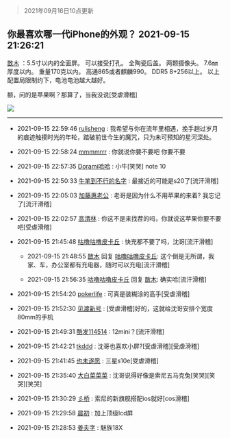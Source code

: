 > 2021年09月16日10点更新
<link rel="stylesheet" href="https://cdn.jsdelivr.net/gh/taotie6/sampleJSON@main/css/photo_show.css">
<meta name="referrer" content="no-referrer" />


 ## 你最喜欢哪一代iPhone的外观？ 2021-09-15 21:26:21

 [㪚木](https://www.coolapk.com/feed/30011493?shareKey=NWJhZjI0MjQ2ZDEwNjE0MWZjNGE~) ：5.5寸以内的全面屏。
可以接受打孔。
全陶瓷后盖。
两颗摄像头。
7.6㎜厚度以内。
重量170克以内。
高通865或者麒麟990。
DDR5 8+256以上。
以上配置局限制约下，电池电池越大越好。

额，问的是苹果啊？那算了，当我没说[受虐滑稽] 

<div class="album">
<img class="img-item" src="http://image.coolapk.com/feed/2020/0606/14/1081091_629934c8_5639_0661@560x314.gif" />
</div>

 ------- 

- 2021-09-15 22:59:46 [rulisheng](uid=482381) : 我希望与你在流年里相遇，挽手趟过岁月的痕迹触摸时光的年轮，踏破前世今生的魔咒，只为未可预知的星河深处。 

- 2021-09-15 22:58:24 [mmmmrrr](uid=3384805) : 你就说你要不要吧 你要不要 

- 2021-09-15 22:57:35 [Dorami哈哈](uid=3111870) : 小牛[笑哭] note 10 

- 2021-09-15 22:50:33 [牛笔到不行的名字](uid=2374460) : 最接近的可能是s20了[流汗滑稽] 

- 2021-09-15 22:05:03 [加藤惠老公](uid=1266680) : 老哥是因为什么不用苹果的来着?  我忘记了[流汗滑稽] 

- 2021-09-15 22:02:57 [高清林](uid=8114305) : 你这不是来找茬的吗，你就说这苹果你要不要吧[受虐滑稽] 

- 2021-09-15 21:45:48 [咕噜咕噜皮卡丘](uid=3531276) : 快充都不要了吗，沈哥[流汗滑稽] 

    - 2021-09-15 21:48:55 [㪚木](uid=1081091) 回复 [咕噜咕噜皮卡丘](uid=3531276): 这个倒是无所谓，我家、车，办公室都有充电器，随时可以充电[流汗滑稽] 

    - 2021-09-15 21:56:35 [咕噜咕噜皮卡丘](uid=3531276) 回复 [㪚木](uid=1081091): 确实哈[流汗滑稽] 

- 2021-09-15 21:54:20 [pokerlife](uid=575409) : 可真是装糊涂的高手[受虐滑稽] 

- 2021-09-15 21:52:30 [见渡新号](uid=868957) : [受虐滑稽]好的，这就给沈哥安排个宽度80mm的手机 

- 2021-09-15 21:49:31 [酷发114514](uid=4321323) : 12mini？[流汗滑稽] 

- 2021-09-15 21:42:21 [tkddd](uid=2993456) : 沈哥也喜欢小屏?[受虐滑稽][受虐滑稽] 

- 2021-09-15 21:41:45 [也未遂愿](uid=3056500) : 三星s10e[受虐滑稽] 

- 2021-09-15 21:35:40 [大白菜菜菜](uid=2081020) : 沈哥说得好像是索尼五马克兔[笑哭][笑哭][笑哭] 

- 2021-09-15 21:30:29 [彡桥](uid=3740933) : 索尼的新旗舰搭配ios就好[cos滑稽] 

- 2021-09-15 21:29:58 [晨初](uid=1179614) : 加上顶级lcd屏 

- 2021-09-15 21:28:53 [姜夫字](uid=2347706) : 魅族18X 

